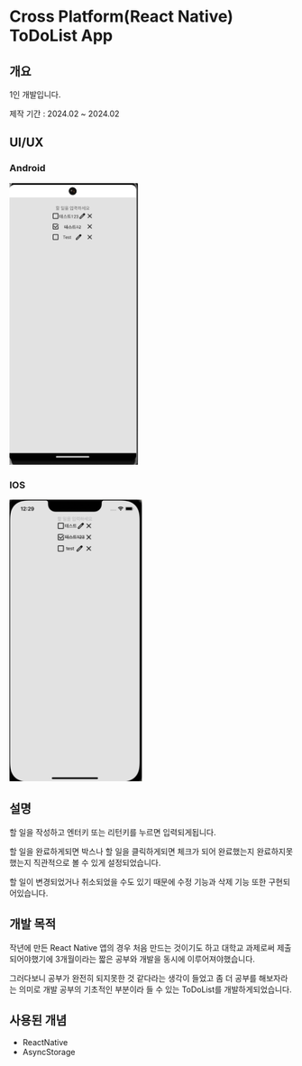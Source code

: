 # Cross Platform(React Native) ToDoList App

## 개요
1인 개발입니다.

제작 기간 : 2024.02 ~ 2024.02

## UI/UX
### Android
<img src="https://raw.githubusercontent.com/seungwoo505/ToDoList-ver.RN-/main/AndroidScreen.png" height="500"/>

### IOS
<img src="https://raw.githubusercontent.com/seungwoo505/ToDoList-ver.RN-/main/IosScreen.png" height="500"/>

## 설명
할 일을 작성하고 엔터키 또는 리턴키를 누르면 입력되게됩니다.

할 일을 완료하게되면 박스나 할 일을 클릭하게되면 체크가 되어 완료했는지 완료하지못했는지 직관적으로 볼 수 있게 설정되었습니다.

할 일이 변경되었거나 취소되었을 수도 있기 때문에 수정 기능과 삭제 기능 또한 구현되어있습니다.

## 개발 목적
작년에 만든 React Native 앱의 경우 처음 만드는 것이기도 하고 대학교 과제로써 제출되어야했기에 3개월이라는 짧은 공부와 개발을 동시에 이루어져야했습니다.

그러다보니 공부가 완전히 되지못한 것 같다라는 생각이 들었고 좀 더 공부를 해보자라는 의미로 개발 공부의 기초적인 부분이라 들 수 있는 ToDoList를 개발하게되었습니다.

## 사용된 개념
- ReactNative
- AsyncStorage
